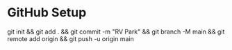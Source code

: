 # GitHub Setup
git init && git add . && git commit -m "RV Park" && git branch -M main && git remote add origin <url> && git push -u origin main
